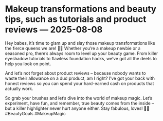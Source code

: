 # Makeup transformations and beauty tips, such as tutorials and product reviews — 2025-08-08

Hey babes, it’s time to glam up and slay those makeup transformations like the fierce queens we are! 💄💅 Whether you’re a makeup newbie or a seasoned pro, there’s always room to level up your beauty game. From killer eyeshadow tutorials to flawless foundation hacks, we’ve got all the deets to help you look on point.

And let’s not forget about product reviews – because nobody wants to waste their allowance on a dud product, am I right? I’ve got your back with honest reviews so you can spend your hard-earned cash on products that actually work.

So grab your brushes and let’s dive into the world of makeup magic. Let’s experiment, have fun, and remember, true beauty comes from the inside – but a killer highlighter never hurt anyone either. Stay fabulous, loves! 💋✨ #BeautyGoals #MakeupMagic